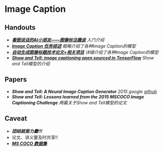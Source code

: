 # Image Caption

## Handouts
* ***[看图说话的AI小朋友——图像标注趣谈](https://zhuanlan.zhihu.com/p/22408033)***
*入门介绍*
* ***[Image Caption 任务综述](http://www.360doc.com/content/17/0201/15/99071_625807075.shtml)*** *粗略介绍了各种Image Capiton的模型*
* ***[自动生成图像标题技术论文+相关项目](http://blog.csdn.net/sinat_26917383/article/details/54669846)***  *详细介绍了各种Image Capiton的模型*
* ***[Show and Tell: image captioning open sourced in TensorFlow](https://research.googleblog.com/2016/09/show-and-tell-image-captioning-open.html)***
*Show and Tell模型的介绍*

## Papers
* ***Show and Tell: A Neural Image Caption Generator*** *2015 google [github](https://github.com/tensorflow/models/tree/master/im2txt)*
* ***Show and Tell: Lessons learned from the 2015
MSCOCO Image Captioning Challenge*** *两篇关于Show and Tell模型的论文*

## Caveat
* ***团结就是力量!!!***
* 论文、讲义要及时共享!!
* ***[MS COCO 数据集](http://mscoco.org/)***

